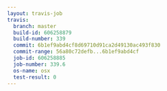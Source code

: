 ```yaml
---
layout: travis-job
travis:
  branch: master
  build-id: 606258879
  build-number: 339
  commit: 6b1ef9abd4cf8d69710d91ca2d49130ac493f830
  commit-range: 56a80c72defb...6b1ef9abd4cf
  job-id: 606258885
  job-number: 339.6
  os-name: osx
  test-result: 0
---
```

